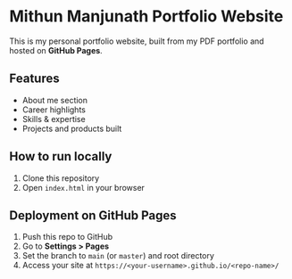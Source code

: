 # Mithun Manjunath Portfolio Website

This is my personal portfolio website, built from my PDF portfolio and hosted on **GitHub Pages**.

## Features
- About me section
- Career highlights
- Skills & expertise
- Projects and products built

## How to run locally
1. Clone this repository
2. Open `index.html` in your browser

## Deployment on GitHub Pages
1. Push this repo to GitHub
2. Go to **Settings > Pages**
3. Set the branch to `main` (or `master`) and root directory
4. Access your site at `https://<your-username>.github.io/<repo-name>/`
